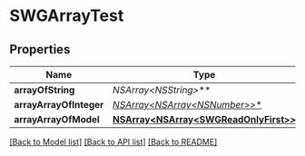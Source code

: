 # SWGArrayTest

## Properties
Name | Type | Description | Notes
------------ | ------------- | ------------- | -------------
**arrayOfString** | **NSArray&lt;NSString*&gt;*** |  | [optional] 
**arrayArrayOfInteger** | [**NSArray&lt;NSArray&lt;NSNumber*&gt;*&gt;***](NSArray.md) |  | [optional] 
**arrayArrayOfModel** | [**NSArray&lt;NSArray&lt;SWGReadOnlyFirst&gt;*&gt;***](NSArray.md) |  | [optional] 

[[Back to Model list]](../README.md#documentation-for-models) [[Back to API list]](../README.md#documentation-for-api-endpoints) [[Back to README]](../README.md)


